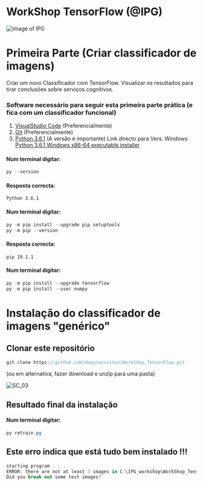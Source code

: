 # WorkShop TensorFlow (@IPG)
![Image of IPG](https://github.com/daeynasvistas/WorkShop_Xamarin/blob/Vers.01/AppIPG/AppIPG.Android/Resources/drawable/IPG_M.jpg?raw=true)

# Primeira Parte (Criar classificador de imagens)
Criar um novo Classificador com TensorFlow. Visualizar os resultados para tirar conclusões sobre serviços cognitivos.

### Software necessário para seguir esta primeira parte prática (e fica com um classificador funcional)

1. [VisualStudio Code](https://code.visualstudio.com/) (Preferencialmente)
2. [Git](https://git-scm.com/download/win/) (Preferencialmente)
3. [Python 3.6.1](https://www.python.org/downloads/release/python-361/) (A versão é importante)
   Link directo para Vers. Windows [Python 3.6.1 Windows x86-64 executable installer](https://www.python.org/ftp/python/3.6.1/python-3.6.1-amd64.exe)


#### Num terminal digitar:
```c#
py --version
```
#### Resposta correcta:
```
Python 3.6.1
```

#### Num terminal digitar:
```c#
py -m pip install --upgrade pip setuptools
py -m pip --version
```
#### Resposta correcta:
```
pip 19.1.1 
```
#### Num terminal digitar:
```c#
py -m pip install --upgrade tensorflow
py -m pip install --user numpy
```

# Instalação do classificador de imagens "genérico"
## Clonar este repositório
```c#
git clone https://github.com/daeynasvistas/WorkShop_TensorFlow.git
```
(ou em alternativa, fazer download e unzip para uma pasta)

![SC_03](https://user-images.githubusercontent.com/2634610/58430996-c71b7200-80a3-11e9-8124-4ba40a798b85.gif)


## Resultado final da instalação
#### Num terminal digitar:
```c#
py retrain.py
```

## Este erro indica que está tudo bem instalado !!! 
```c#
starting program . . .
ERROR: there are not at least 3 images in C:\IPG_workshop\WorkShop_TensorFlow\WorkShop_IPG/test_images/
Did you break out some test images?
```




